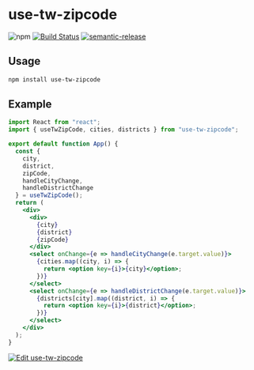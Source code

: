 # use-tw-zipcode

![npm](https://img.shields.io/npm/v/use-tw-zipcode)
[![Build Status](https://travis-ci.org/imgarylai/use-tw-zipcode.svg?branch=master)](https://travis-ci.org/imgarylai/use-tw-zipcode)
[![semantic-release](https://img.shields.io/badge/%20%20%F0%9F%93%A6%F0%9F%9A%80-semantic--release-e10079.svg)](https://github.com/semantic-release/semantic-release)

## Usage

```bash
npm install use-tw-zipcode
```

## Example

```jsx
import React from "react";
import { useTwZipCode, cities, districts } from "use-tw-zipcode";

export default function App() {
  const {
    city,
    district,
    zipCode,
    handleCityChange,
    handleDistrictChange
  } = useTwZipCode();
  return (
    <div>
      <div>
        {city}
        {district}
        {zipCode}
      </div>
      <select onChange={e => handleCityChange(e.target.value)}>
        {cities.map((city, i) => {
          return <option key={i}>{city}</option>;
        })}
      </select>
      <select onChange={e => handleDistrictChange(e.target.value)}>
        {districts[city].map((district, i) => {
          return <option key={i}>{district}</option>;
        })}
      </select>
    </div>
  );
}

```

[![Edit use-tw-zipcode](https://codesandbox.io/static/img/play-codesandbox.svg)](https://codesandbox.io/s/use-tw-zipcode-w5y6q?autoresize=1&fontsize=14&hidenavigation=1&theme=dark)